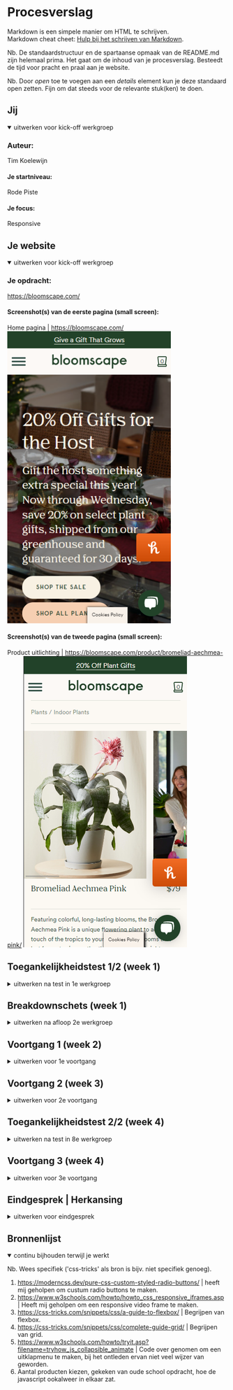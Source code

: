 # Procesverslag
Markdown is een simpele manier om HTML te schrijven.  
Markdown cheat cheet: [Hulp bij het schrijven van Markdown](https://github.com/adam-p/markdown-here/wiki/Markdown-Cheatsheet).

Nb. De standaardstructuur en de spartaanse opmaak van de README.md zijn helemaal prima. Het gaat om de inhoud van je procesverslag. Besteedt de tijd voor pracht en praal aan je website.

Nb. Door *open* toe te voegen aan een *details* element kun je deze standaard open zetten. Fijn om dat steeds voor de relevante stuk(ken) te doen.





## Jij

<details open>
  <summary>uitwerken voor kick-off werkgroep</summary>

  ### Auteur:
  Tim Koelewijn

  #### Je startniveau:
  Rode Piste

  #### Je focus:
  Responsive
 
</details>





## Je website

<details open>
  <summary>uitwerken voor kick-off werkgroep</summary>

  ### Je opdracht:
  https://bloomscape.com/

  #### Screenshot(s) van de eerste pagina (small screen): 
  Home pagina | https://bloomscape.com/
  <img src="readme-images/bloomscape_home-page.png" width="375px" alt="startpagina-bloomscape">

  #### Screenshot(s) van de tweede pagina (small screen):
  Product uitlichting | https://bloomscape.com/product/bromeliad-aechmea-pink/
  <img src="readme-images/bloomscape_product-page.png" width="375px" alt="product-uitlichting">
 
</details>



## Toegankelijkheidstest 1/2 (week 1)

<details>
  <summary>uitwerken na test in 1e werkgroep</summary>

  ### Bevindingen
  Lijst met je bevindingen die in de test naar voren kwamen:
  > de mogelijkheid om het menu te skippen met tab's.
  > Juist contrastverhoudingen.
  > hover state mag wat duidelijker is een klein tintje donkerder waardoor het niet zo goed zichtbaar is.

  #### Screenreader
  Screenreader werkt uitstekend.
  De enige negatieve onderdeel dat iik tegenkwam is dat de alt tekst van de afbeelding voluit wordt uitgesproken, de abeeldingen hadden te specifieke namen dat korter kon. 

  Hier een omschrijving van hoe het opgelost kan worden (met indien nodig afbeeldingen)
  Afbeelding in 1-3 enkle woord(en) die de afbeelding omschrijven.

  #### Muis en Toetsenbord 
  Hier korte omschrijving (met indien nodig afbeeldingen)

  Hier een omschrijving van hoe het opgelost kan worden (met indien nodig afbeeldingen)


  #### Motoriek (shocks, elastiekjes)
  Ik had de schokappraat geruikt, daarmmee kun je de website niet normaal bedienen, dit kon via taps was mogelijk alleen de buttons was nouwelijk zichtbaar 

  Hier een omschrijving van hoe het opgelost kan worden (met indien nodig afbeeldingen)
  focus state een andere kleur geven een duidelijke border geven die duidelijk laat zien waar jij momenteel bevind.


  #### Visueel (brillen, contrast, kleurenblind, dark/light). 
  Hier korte omschrijving (met indien nodig afbeeldingen)
  de buttons mogen wat duidelijker, sommige buttons hebben dezlefde kleur als de achtergrond waardoor de slechtziende minder goed onderscheid kan maken.

  Hier een omschrijving van hoe het opgelost kan worden (met indien nodig afbeeldingen)
  De buttons waarmee je interacties kunt opdoen een eigen kleur ontvangen.
</details>



## Breakdownschets (week 1)

<details>
  <summary>uitwerken na afloop 2e werkgroep</summary>

  ### de hele pagina: 
  <img src="readme-images/dummy-plaatje.jpg" width="375px" alt="breakdown van de hele pagina">

  ### dynamisch deel (bijv menu): 
  <img src="readme-images/dummy-plaatje.jpg" width="375px" alt="breakdown van een dynamisch deel">

  ### wellicht nog een dynamisch deel (bijv filter): 
  <img src="readme-images/dummy-plaatje.jpg" width="375px" alt="breakdown van nog een dynamisch deel">

</details>





## Voortgang 1 (week 2)

<details>
  <summary>uitwerken voor 1e voortgang</summary>

  ### Stand van zaken
  In de eerste week ben ik begonnen met de HTML, hierbij heb ik mijn eerste pagina in Illutrator zitten ontleden, wat voor code/elementen op dat stukje hoort.
  Voor mijn gevoel ging het goed, totdat de docent langs kwam en zei dat deze element niet hoort te staan.

  Ik heb mijn pagina onder verschillende sections geplaatst, sommige sections zijn als het ware in 2je geldeeld, ik dacht dan kan ik hier een article ervoor gebruiken om de 2deling mogelijk te maken.
  Dit was niet geval en mocht officeel niet, inplaatst daarvan moest ik divs gebruiken. Dit heb ik vervolgens gedaaan.

  Veder heb ik de pagina opgedeeld door gebruik te maken van kleuren om makkelijk onderscheidt te maken tussen verschillende onderdelen.
  (afbeelding toevoegen van mijn schets)


  Vervolgens ben ik in HTML de opbouw van mijn pagina zitten schrijven, dit heb ik grotendeels overgenomen van mijn gemaakte schets/ontleding van mijn pagina. Voormij gevoel ging het goed, maar blijkbaar zat ik nog op schema, waarbij ik halva html pagina had, moest dit eigenlijk al voor het gesprek afwezen met al CSS. Ik moest vaart maken.


  ### Agenda voor meeting
  samen met je groepje opstellen | Gezammelijk kozen wij een momentje samen om onze voortgang te bespreken.

  | Tim            | student 2          | student 3    | student 4        |
  | ---            | ---                | ---          | ---              |
  | Mag je bij onderstreepte woord een u element gebruiken?     | en dit             | en ik dit    | en dan ik dat    |
  | Mag je bij schuingedrukt woord een em, i element gebruiken? | dit als er tijd is | nog een punt | dit wil ik zeker |
  | Hoe werken radio buttons | ...                | ...          | ...              |
  | Wat is de correcte manier om een hamburger icoontje te maken? | ...                | ...          | ...              |


  ### Verslag van meeting
  Tijdens het gesprek moest ieder 1 voor 1 even zijn voortgang laten ziet, hierbij deden we direct een feedback ronden, waarbij de docent bij ieder persoon een klein stukje code ging beoordelen.
  Na afloop kwamen bij mij de volgende punten naar voren:

  - Wat ik eerst dag dat je de 'h' elementen de volorde over de gehele pagina doet met dezelfde uitelijk. 1 titel (h1), sub titels (h2), kopjes (h3), ect, maar als ik het goed heb bepregen moet je ieder stuk iets individueels zien, elk stuk begint met een h2 ongeacht de stijl, formaat en grote. Wat ik verkeerd had gedaan is dat mijn titel geen goede titel is voor een h1 doordat het voor gebruikers met screenreaders niet duidelijk is wat de site inhoudt. Ik moest daarom een titel verzinnen die aangaf om wat voor site het ging/de gebruiker groeten en vervolgens het element verborgen.

  - Dit had ik al eerder benoemd het gebruik van het element article is verkeerd. Hierbij had ik het begrip verkeerd toegepast in mijn website. Het moest geen article zijn maar een div.

  - Ook moet ik opletten op de volorde van het plaatsen van elementen in mijn HTML, Ik had bij sommige plekken de volorde verkeerd toegepast, ik verwachten dat wat je ziet de juiste volorde is, is niet zo. Je moet altijd beginnen met en 'h' element (als dit natuurlijk aanwezig is, anders niet) en daarna komt bijv. een afbeelding, om het wel in de juiste weergave te laten tonen moest ik gebruik maken van een order of andere css elementen waarbij de volorde veranderd kan worden van html elementen.

</details>





## Voortgang 2 (week 3)

<details>
  <summary>uitwerken voor 2e voortgang</summary>

  ### Stand van zaken
  Moet eerlijk toegeven dat ik tijdens deze sprint naulijks tot niks vooruitgang heb geboekt, wegens drukte door andere vakken. Ik heb de feedback verwerkt en mijn HTML verbeterd en de eerrste pagina zo goed als afgerond. Daarnaast ben ik met 1 stukje begonnen met in CSS, de aanbiedingsbalk boven aan de pagina. Dit lukte niet helemaal doordat het in een nav zat met andere elmementen, maar wel de volledige breedte nodig had van pagina. Hier was ik wel even zoet mee.

  langste onderdeel section 3 de carosel, hier heb ik veel tijd in besteed om alles goed werkend te krijgen.

  ### Agenda voor meeting
  samen met je groepje opstellen | Gezammelijk kozen wij een momentje samen om onze voortgang te bespreken.

  | Tim     | student 2          | student 3    | student 4        |
  | ---            | ---                | ---          | ---              |
  | Geen vragen opgesteld  | en dit             | en ik dit    | en dan ik dat    |
  |                | dit als er tijd is | nog een punt | dit wil ik zeker |
  |                | ...                | ...          | ...              |


  ### Verslag van meeting
  hier na afloop snel de uitkomsten van de meeting vastleggen
  Tijdens mijn voortang liet ik zien wat ik had, niet veel dus, maar de docent heeft mij geholpen waar ik vast liep, de aanbiedingsbalk over de heel breedte plaatsen. Ik moest dus gebruik maken van een flexbasis (nav/ul was een flexbox toegepast), hierbij moest ik de juiste elment nemen en een flexbasis geven van 100%, de groenebalk liep van links naar rechts.

  - Verder geen vooruitgang geboekt doordat ik niet veel veder ben gekomen, vergeleken met de vorige keer.
</details>





## Toegankelijkheidstest 2/2 (week 4)

<details>
  <summary>uitwerken na test in 8e werkgroep</summary>

  ### Bevindingen
  Lijst met je bevindingen die in de test naar voren kwamen (geef ook aan wat er verbeterd is):

  (nog niet afgeschreven komt nog)

  #### Screenreader
  Eerlijk gezegd, kon dit beter alleen weet ik niet helemaal hoe. Er zijn stukken wat de vertellen voledig leest, maar stopt vervolgens met spreken.
  Kun je moeilijk een volgende stukje tekst aan klikken. Als oplossing functies toevoegen die te besturen zijn met een toetsenbord, zodat je met de toetsenbord door alle teksten kunt navigeren.

  nu pakt het alle butten en linkjes met het toestenbord, maar slaat p-jes bijv. over en die worden ook niet opgelezen.

  logo afbeeldingen (in "As seen in"), in de beschrijving zetten dat het om een logo gaat, dit is nu niet duidelijk.


  #### Muis en Toetsenbord 
  > Alle mogelijke en belangerijke ineteracties zijn met alleen te toetsenbord te bedienen
  > Met de muis volledig toegangelijk (als ik het onderdeel muis goed heb begrepen)

  #### Motoriek (shocks, elastiekjes)
  Motoriek blijft een lastig onderdeel, je kunt met de toetsenbord werken, wat een betere oplossing is een spraakfunctie eraan toevoegen die doormiddel van je stem door de website kunt navigeren.

  aantal bevindingen:
  > De knoppen zijn groot en zijn hierdoor moelijker te missen.
  > Gebruiker kan met toetsenbord besturen en hierdoor makkelijker bij kleine onderdelen komen (zoals het kiezen van een kleur).


  #### Visueel (brillen, contrast, kleurenblind, dark/light). 
  > Met het checken van het contrast zit alles goed.
  > Met het veranderen van kleuren op het scherm waren sommige plekken iets lastiger te lezen (bijv. als je over een button hovert), dit heb ik opgelost een tegengestelde kleur eraan toe te voegen als je erop focust en hovert. zo ziet de gebruiker dat er interactie mee kan worden gevoerd.
  > Gebruik gemaakt van redelijk grote teksten zodat het beter leesbaar is voor slechtziende.
  > Duidelijke grote knoppen, ze zijn goed leesbaar en opvallend.
  > sommig leesteksten zijn door de lettertype iets minder goed leesbaar, beter is om een meer dikgedrukte font te kiezen.

</details>





## Voortgang 3 (week 4)

<details>
  <summary>uitwerken voor 3e voortgang</summary>

  ### Stand van zaken
  Na de vakantie heb ik hele grote vooruitgang gemaakt,.....Na een hele vakantie eraan zitten werken heb ik de basis zo goed als af, bleek achteraf nog een hoop moet gaan doen.

  (nog niet af komt nog)


  ### Agenda voor meeting
  samen met je groepje opstellen | Gezammelijk kozen wij een momentje samen om onze voortgang te bespreken.

  | student 1      | student 2          | student 3    | student 4        |
  | ---            | ---                | ---          | ---              |
  | hoe kan ik een video (iframe) responsive maken,  maar wel een 16:9 ratio behouden? | en dit             | en ik dit    | en dan ik dat    |
  | Uitleggen hoe radio button in eigen stijl te werk gaat. | dit als er tijd is | nog een punt | dit wil ik zeker |
  | hoe tekst veranderen wanneer je met je muis (hover) over een radio button heen gaat?          | ...                | ...          | ...              |
  | kun je de volgorde wijzigen (order) zonder gebruikt te maken van een flex of grid?          |

  ### Verslag van meeting
  hier na afloop snel de uitkomsten van de meeting vastleggen;

  - Antwoord op donkere overlap op de achtergrondsafbeelding plaatsen
  - Tekst dat veranderd op de keuze van radio buttons
  - nog een punt
  - ...

</details>





## Eindgesprek | Herkansing

<details>
  <summary>uitwerken voor eindgesprek</summary>

  ### Je uitkomst - karakteristiek screenshots:
  <img src="readme-images/Pagina-1.jpg" width="375px" alt="uitkomst pagina 1">
  <img src="readme-images/Pagina-2.jpg" width="375px" alt="uitkomst pagina 2">


  ### Dit ging goed/Heb ik geleerd: 
  waar ik trots op ben is de opbouw van dit onderdeel (zie afbeelding), net als het responsive maken tussen desktop weergave en mobiele weergave. Dit ging niet zonder slag of stoot 
  <img src="readme-images/Section-3.jpg" width="375px" alt="top">


  ### Dit was lastig/Is niet gelukt:
  Eingesprek| Helaas zijn veel dingen niet gelukt wat ik wil bereiken o.a. 2 pagina. Waar ik veel (te) tijd heb ingestoken is de menubalk dat niet werkt of na ja de vormgeving is verkeerd (in desktop weergave).

  Herkansing | Ondertussen heb ik voor alles een oplossing verzonnen en toegepast wat eerst niet lukte, Wat helaas momenteel niet gelukt is om namen van de gekozen radio button bij iedere product te laten veranderen, werkte alleen bij 1 product. Na verschillende dingen te proberen heb ik het maar bij 1 product gehouden.
  <img src="readme-images/Menubalk-mislukt.jpg" width="375px" alt="bummer">
  <img src="dit-was-lastig" width="375px" alt="bummer">
</details>





## Bronnenlijst

<details open>
  <summary>continu bijhouden terwijl je werkt</summary>

  Nb. Wees specifiek ('css-tricks' als bron is bijv. niet specifiek genoeg).

  1. https://moderncss.dev/pure-css-custom-styled-radio-buttons/ | heeft mij geholpen om custum radio buttons te maken.
  2. https://www.w3schools.com/howto/howto_css_responsive_iframes.asp | Heeft mij geholpen om een responsive video frame te maken.
  3. https://css-tricks.com/snippets/css/a-guide-to-flexbox/ | Begrijpen van flexbox.
  4. https://css-tricks.com/snippets/css/complete-guide-grid/ | Begrijpen van grid.
  5. https://www.w3schools.com/howto/tryit.asp?filename=tryhow_js_collapsible_animate | Code over genomen om een uitklapmenu te maken, bij het ontleden ervan niet veel wijzer van geworden.
  6. Aantal producten kiezen, gekeken van oude school opdracht, hoe de javascript ookalweer in elkaar zat.

</details>